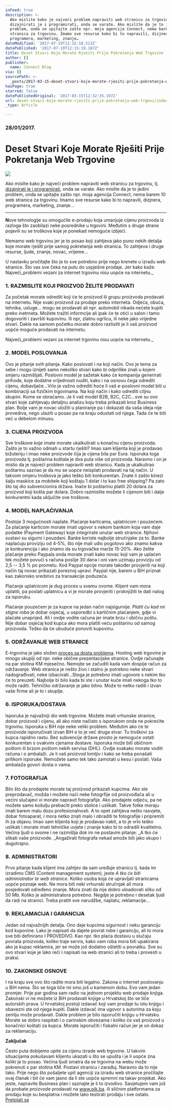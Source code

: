 ```yaml
---
inFeed: true
description: >-
  Ako mislite kako je najveći problem napraviti web stranicu za trgovinu, tj.
  dizajnirati je i programirati, onda se varate. Ako mislite da je to jedini
  problem, onda se upitajte zašto npr. moja agencija Connect, nema barem 10 web
  stranica za trgovinu. Imamo sve resurse kako bi to napravili, dizjnera,
  programera, marketing, znanje…
dateModified: '2017-07-19T12:15:18.513Z'
datePublished: '2017-07-19T12:15:19.187Z'
title: Deset Stvari Koje Morate Rješiti Prije Pokretanja Web Trgovine
author: []
publisher:
  name: Connect Blog
via: {}
sourcePath: >-
  _posts/2017-03-15-deset-stvari-koje-morate-rjesiti-prije-pokretanja-web-trgovi.md
hasPage: true
starred: false
datePublishedOriginal: '2017-03-15T12:32:35.197Z'
url: deset-stvari-koje-morate-rjesiti-prije-pokretanja-web-trgovi/index.html
_type: Article

---
```

### 28/01/2017\.

# Deset Stvari Koje Morate Rješiti Prije Pokretanja Web Trgovine
![](https://the-grid-user-content.s3-us-west-2.amazonaws.com/d6c2bef4-7f59-44c3-8e9a-1c32d6343f4d.jpg)

Ako mislite kako je najveći problem napraviti web stranicu za trgovinu, tj. [dizajnirati je i programirati][0], onda se varate. Ako mislite da je to jedini problem, onda se upitajte zašto npr. moja agencija Connect, nema barem 10 web stranica za trgovinu. Imamo sve resurse kako bi to napravili, dizjnera, programera, marketing, znanje...

---

**N**ove tehnologije su omogućile e-prodaju koja umanjuje cijenu proizvoda iz razloga što zaobilazi neke posrednike u trgovini. Međutim s druge strane pojavili su se troškova koje je ponekad nemoguće izbjeći.

Nemamo web trgovinu jer je to posao koji zahtjeva jako puno nekih detalja koje morate rješiti prije samog pokretanja web stranica. To zahtjeva i druge resurse, ljude, znanje, novac, vrijeme...

U nastavku pročitajte što je to sve potrebno prije nego krenete u izradu web stranice. Što vas sve čeka na putu do uspješne prodaje. Jer kako kaže: Najveći_problemi vezani za internet trgovinu nisu uopće na internetu._

### 1\. RAZMISLITE KOJI PROIZVOD ŽELITE PRODAVATI

Za početak morate odrediti koji će te proizvod ili grupu proizvoda prodavati na internetu. Nije svaki proizvod za prodaje preko interneta. Odjeća, obuća, tehnika, usluge... mogu se prodavati ali npr. automobil nikada nećete kupiti preko inetrneta. Možete tražiti informcije ali ipak će te otići u salon i tamo dogovoriti i završiti kupovinu. Ili npr, zlatnu ogrlicu, ili neke jako vrijedne stvari. Dakle na samom početku morate dobro razlisliti je li vaš proizvod uopće moguće prodavati na internetu.

Najveći_problemi vezani za internet trgovinu nisu uopće na internetu._

### 2\. MODEL POSLOVANJA

Ovo je pitanje svih pitanja. Kako poslovati i na koji način. Ovo je tema za sebe i mogu iznijeti samo nekoliko stvari kako bi odprilike znali u kojem smjeru razmišljati. Poslovni model je sažetak kako će kompanija generirati prihode, koje dodatne vrijednosti nuditi, kako i na osnovu čega odrediti cijenu, dobavljače...Vrlo je važno odrediti hoće li vaš e-poslovni model biti u kombinaciji sa fizičkim trgovinama. Na koji način i kako odrediti ciljnu skupini. Kome se obraćamo. Je li vaš model B2B, B2C, C2C...sve su ovo stvari koje zahtjevaju detaljnu analizu koju treba prikazati kroz Business plan. Bolje vam je novac uložiti u planiranje pa i dokazati da vaša ideja nije provediva, nego ulaziti u posao pa na kraju odustati od njega. Tada će te biti već u debelom minusu.

### 3\. CIJENA PROIZVODA

Sve troškove koje imate morate ukalkulirati u konačnu cijenu proizvoda. Zašto je to važno odmah u startu rješiti? Imao sam klijenta koji je prodavao bižuteriju i imao neke proizvode čija je cijena bila par Eura. Isporuka toga proizvoda tj. poštarina koštala je dva puta više od proizvoda. Naravno i on je mislio da je najveći problem napraviti web stranicu. Kada je ukalkulirao poštarinu saznao je da mu se uopće neisplati prodavati na taj način. U takvom omjeru troškova je jako teško biti konkurentan. Znate li zašto kinezi šalju maskice za mobitele koji koštaju 1 dolar i to kao free shipping? Pa zato što taj dio subvencionira država. Inače bi poštarinu platili 20 dolara za proizvod koji košta par dolara. Dobro razmislite možete li cijenom biti i dalje konkurentni kada uključite ove troškove.

### 4\. MODEL NAPLAĆIVANJA

Postoje 3 mogućnosti naplate. Plaćanje karticama, uplatnicom i pouzećem. Za plaćanje karticom morate imati ugovor s nekom bankom koja vam daje podatke (Payment Gateway) koje integrirate unutar web stranice. Njihovi sustavi su sigurni i pouzdani. Banke koriste najbolje stručnjake za to. Banke naplaćuju proviziju od 4-5%, što nije mali udio pogotovo ako znamo kakva je konkurencija i ako znamo da su trgovačke marže 15-20%. Ako želite plaćanje preko Paypala onda morate znati kako novac koji vam je uplaćen tek možete povući s računa poslije 30 dana i oni vam uzimaju proviziju od 2,5 -- 3,5 % po prometu. Kod Paypal opcije morate također provjeriti na koji način taj novac prikazati poreznoj upravi. Paypal nije, barem u BiH priznat kao zakonsko sredstvo za transakcije poduzeća.

Plaćanje uplatnicom je dug proces u svemu ovome. Klijent vam mora uplatiti, pa poslati uplatnicu a vi je morate provjeriti i proknjižiti te dati nalog za isporuku.

Plaćanje pouzećem je za kupce na jedan način najsigurnije. _Platit ću kad mi stigne roba_ je dobar osjećaj, u usporedbi s kartičnim plaćanjem, gdje vi plaćate unaprijed. Ali i ovdje vodite računa jer imate brzu i običnu poštu. Nije dobar osjećaj kod kupca ako mora platiti veću poštarinu od samog proizvoda. Teško da će ubuduće ponoviti kupovinu.

### 5\. ODRŽAVANJE WEB STRANICE

E-trgovina je jako složen [proces sa dosta problema][1]. Hosting web trgovine je mnogo skuplji od npr. neke obične prezentacijske stranice. Ovdje računajte na par stotina KM mjesečno. Nemojte se začuditi kada vam dospije račun za održavanje. Web stranica je nešto živo i stalno je potrebno neke stvari nadograđivati, neke izbacivati...Stoga je potrebno imati ugovore s nekim tko će to preuzeti. Najbolje bi bilo kada bi ste i unutar kuće imali nekoga tko to može raditi. Tehničko održavanje je jako bitno. Može to netko raditi i izvan vaše firme ali je to i skuplje.

### 6\. ISPORUKA/DOSTAVA

Isporuka je najvažniji dio web trgovine. Možete imati vrhunske stranice, dobar proizvod i cijenu, ali ako niste načisto s isporukom onda ne pokrećite trgovinu. Isporuka u BiH nije neke veliki problem. Međutim ako će te proizvode isporučivati izvan BiH e to je već druga stvar. Tu troškovi za kupca rapidno rastu. Bez subvencije države prosto je nemoguće ostati konkurentan s ovakvim cjenama dostave. Isporuka može biti običnom poštom ili brzom poštom nekih servisa (DHL). Ovdje svakako morate voditi računa i o ambalaži. Je li vaš proizvod lomljiv i kako se treba ponašati prilikom isporuke. Nemožete samo tek tako zamotati u kesu i poslati. Vaša ambalaža govori dosta o vama.

### 7\. FOTOGRAFIJA

Bilo što da prodajete morate taj proizvod prikazati kupcima. Ako ste preprodavač, možda i možete naći neke fotogrfije od proizvođača ali u većini slučajevi vi morate napravit fotografije. Ako prodajete odjeću, pa ne možete samo košulju prebaciti preko stolice i uslikati. Takve fotke moraju imati barem malu dozu profesionalnosti. A to opet zahtjeva nešto rasvjete, dobar fotoaparat, i mora netko znati malo i obraditi te fotografije i pripremiti ih za objavu. Imao sam klijenta koji je prodavao nakit, a to je vrlo teško uslikati i morate imati tehničke uvjete i znanje kako bi to odradili kvalitetno. Većina ljudi o ovome i ne razmišlja dok im ne postavim pitanje: _A tko će slikati vaše proizvode. _Angažirati fotografa nekad amože biti jako skupo i dugotrajno.

### 8\. ADMINISTRATORI

Prvo pitanje kada klijent ima zahtjev da sam uređuje stranicu tj. kada im izradimo CMS (Content management system), jeste _A tko će biti administrator te web stranice_. Koliko osoba koja će upravljati stranicama uopće poznaje web. Ne mora biti neki vrhunski stručnjak ali mora posjedovati određeno znanje. Mora znati da nije dobro uloadovati sliku od 50 Mb. Koliko je administratora potrebno. Negdje je potrebno i desetak ljudi da radi na stranici. Treba pratiti sve narudžbe, naplatu, reklamacije...

### 9\. REKLAMACIJA I GARANCIJA

Jedan od najvažnijih detalja. Ono daje kupcima sigurnost i neku garanciju kod kupovine. Lako je napisati da dajete povrat robe i garanciju, ali to mora sve biti definirano I PROVEDIVO. Kao npr. tko plaća dostavu u slučaju povrata proizvoda, koliko traje servis, kako vam roba mora biti upakirana ako je kupac reklamira, jer se može još dodatno oštetiti u povratku. Sve su ovo stvari koje je lako reći i napisati na web stranici ali to treba i provesti u praksi.

### 10\. ZAKONSKE OSNOVE

I na kraju sve ovo što radite mora biti legalno. Zakona o internet poslovanju u BiH nema. Što se toga tiče mi smo još u kamenom dobu. Evo vam jedan promjer. Prije par godina sam radio na jednom projektu web prodaje knjiga. Zakonski vi ne možete iz BiH prodavati knjige u Hrvatskoj što se tiče autorskih prava. U hrvatskoj postoji izdavač koji vam prodaje tu istu knjigu i obavezni ste od njega kupiti. Dakle izdavač ima ugovor s autorima za koju zemlju može prodavati. Dakle problem je bilo isporučiti knjigu u Hrvatsku. Morate se dobro raspitati i o carinskim obvezama i koliko će vaš proizvod u konačnici koštati za kupca. Morate isporučiti i fiskalni račun jer je on dokaz za reklamaciju.

**Zaključak**

Često puta dobijemo upite za cijenu izrade web trgovine. U takvim situacijama pokušavam klijentu ukazati u što se upušta i je li uopće zna koliki je to posao. Većina ljudi smatra da se trgovina na webu može pokrenuti s par stotina KM. Postavi stranicu i zarađuj. Naravno da to nije tako. Prije nego što pošaljete upit agenciji za izradu web stranice pročitajte ovaj članak i bit će vam jasno da li ste uopće spremni na takav projekat. Ako jeste, napravite Business plan i saznajte je li to izvodivo. Savjetujem vam još da probate proizvode prodavati na www.pik.ba. ili sličnim platformama za prodaju koje su besplatna i možete lako testirati prodaju i sve ostalo.
[Pretplati se][2]

[0]: http://connect.ba/kako-napraviti-web-stranicu-za-0-km/
[1]: http://www.draganvaragic.com/blog/cesti-problemi-i-njihova-resenja-pri-kreiranju-e-trgovine/
[2]: http://www.subscribepage.com/b8c7z2